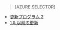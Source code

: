 > [AZURE.SELECTOR]
- [更新プログラム 2](../articles/storsimple/storsimple-restore-from-backup-set-u2.md)
- [1 & 以前の更新](../articles/storsimple/storsimple-restore-from-backup-set.md)


